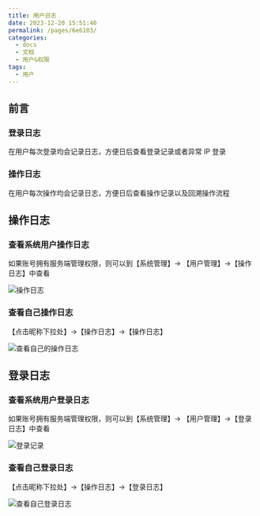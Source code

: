 ```yaml
---
title: 用户日志
date: 2023-12-20 15:51:40
permalink: /pages/6e6103/
categories:
  - docs
  - 文档
  - 用户&权限
tags:
  - 用户
---
```


## 前言

### 登录日志

在用户每次登录均会记录日志，方便日后查看登录记录或者异常 IP 登录

### 操作日志

在用户每次操作均会记录日志，方便日后查看操作记录以及回溯操作流程

## 操作日志

### 查看系统用户操作日志

如果账号拥有服务端管理权限，则可以到【系统管理】-> 【用户管理】->【操作日志】中查看

![操作日志](/images/user/aabac9f9b29c40dead7584496a5cdbc6.png)

### 查看自己操作日志

【点击昵称下拉处】->【操作日志】->【操作日志】

![查看自己的操作日志](/images/user/0a1072ef8a7d4b49bbd6405eb5f1de73.png)


## 登录日志

### 查看系统用户登录日志

如果账号拥有服务端管理权限，则可以到【系统管理】-> 【用户管理】->【登录日志】中查看

![登录记录](/images/user/9347c0b2945a4edf927178228cdb3e4d.png)

### 查看自己登录日志

【点击昵称下拉处】->【操作日志】->【登录日志】

![查看自己登录日志](/images/user/4c381eef954047f691fbc194263a8bed.png)

